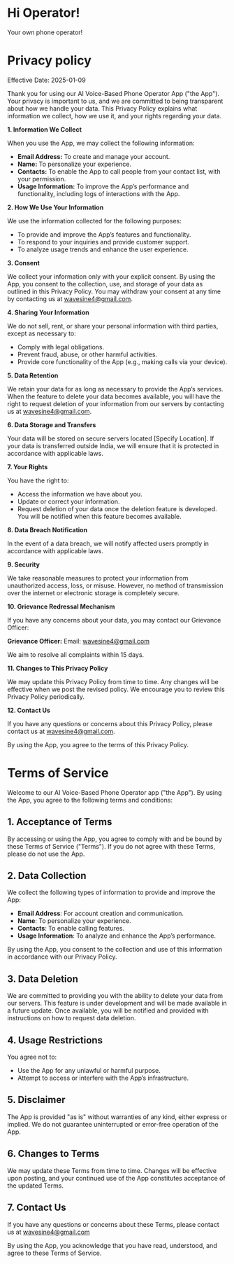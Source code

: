 # Hi Operator!
Your own phone operator!

# Privacy policy

Effective Date: 2025-01-09

Thank you for using our AI Voice-Based Phone Operator App ("the App"). Your privacy is important to us, and we are committed to being transparent about how we handle your data. This Privacy Policy explains what information we collect, how we use it, and your rights regarding your data.

**1. Information We Collect**

When you use the App, we may collect the following information:

- **Email Address:** To create and manage your account.
- **Name:** To personalize your experience.
- **Contacts:** To enable the App to call people from your contact list, with your permission.
- **Usage Information:** To improve the App’s performance and functionality, including logs of interactions with the App.

**2. How We Use Your Information**

We use the information collected for the following purposes:

- To provide and improve the App’s features and functionality.
- To respond to your inquiries and provide customer support.
- To analyze usage trends and enhance the user experience.

**3. Consent**

We collect your information only with your explicit consent. By using the App, you consent to the collection, use, and storage of your data as outlined in this Privacy Policy. You may withdraw your consent at any time by contacting us at wavesine4@gmail.com.

**4. Sharing Your Information**

We do not sell, rent, or share your personal information with third parties, except as necessary to:

- Comply with legal obligations.
- Prevent fraud, abuse, or other harmful activities.
- Provide core functionality of the App (e.g., making calls via your device).

**5. Data Retention**

We retain your data for as long as necessary to provide the App’s services. When the feature to delete your data becomes available, you will have the right to request deletion of your information from our servers by contacting us at wavesine4@gmail.com.

**6. Data Storage and Transfers**

Your data will be stored on secure servers located [Specify Location]. If your data is transferred outside India, we will ensure that it is protected in accordance with applicable laws.

**7. Your Rights**

You have the right to:

- Access the information we have about you.
- Update or correct your information.
- Request deletion of your data once the deletion feature is developed. You will be notified when this feature becomes available.

**8. Data Breach Notification**

In the event of a data breach, we will notify affected users promptly in accordance with applicable laws.

**9. Security**

We take reasonable measures to protect your information from unauthorized access, loss, or misuse. However, no method of transmission over the internet or electronic storage is completely secure.

**10. Grievance Redressal Mechanism**

If you have any concerns about your data, you may contact our Grievance Officer:

**Grievance Officer:**
Email: wavesine4@gmail.com

We aim to resolve all complaints within 15 days.

**11. Changes to This Privacy Policy**

We may update this Privacy Policy from time to time. Any changes will be effective when we post the revised policy. We encourage you to review this Privacy Policy periodically.

**12. Contact Us**

If you have any questions or concerns about this Privacy Policy, please contact us at wavesine4@gmail.com.

By using the App, you agree to the terms of this Privacy Policy.

# Terms of Service

Welcome to our AI Voice-Based Phone Operator app ("the App"). By using the App, you agree to the following terms and conditions:

## 1. **Acceptance of Terms**

By accessing or using the App, you agree to comply with and be bound by these Terms of Service ("Terms"). If you do not agree with these Terms, please do not use the App.

## 2. **Data Collection**

We collect the following types of information to provide and improve the App:

- **Email Address**: For account creation and communication.
- **Name**: To personalize your experience.
- **Contacts**: To enable calling features.
- **Usage Information**: To analyze and enhance the App’s performance.

By using the App, you consent to the collection and use of this information in accordance with our Privacy Policy.

## 3. **Data Deletion**

We are committed to providing you with the ability to delete your data from our servers. This feature is under development and will be made available in a future update. Once available, you will be notified and provided with instructions on how to request data deletion.

## 4. **Usage Restrictions**

You agree not to:

- Use the App for any unlawful or harmful purpose.
- Attempt to access or interfere with the App’s infrastructure.

## 5. **Disclaimer**

The App is provided "as is" without warranties of any kind, either express or implied. We do not guarantee uninterrupted or error-free operation of the App.

## 6. **Changes to Terms**

We may update these Terms from time to time. Changes will be effective upon posting, and your continued use of the App constitutes acceptance of the updated Terms.

## 7. **Contact Us**

If you have any questions or concerns about these Terms, please contact us at wavesine4@gmail.com

By using the App, you acknowledge that you have read, understood, and agree to these Terms of Service.

